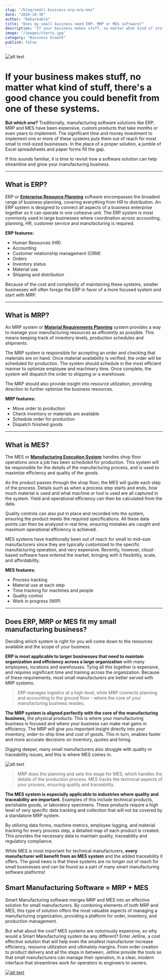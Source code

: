 ```yaml
---
slug: "/blog/small-business-erp-mrp-mes"
date: "2020-10-30"
author: "Embarkable"
title: "Does my small business need ERP, MRP or MES software?"
description: "If your business makes stuff, no matter what kind of stuff, your business can benefit from an MRP or MES."
image: "/images/charts.jpg"
category: "Business Growth"
publish: false
---
```


![alt text](/images/charts.jpg "ERP, MRP, MES")

# If your business makes stuff, no matter what kind of stuff, there's a good chance you could benefit from one of these systems.

**But which one?**  Traditionally, manufacturing software solutions like ERP, MRP and MES have been expensive, custom products that take months or even years to implement.  The significant time and money investment to implement one or more of these systems puts them out of reach for most small to mid-sized businesses.  In the place of a proper solution, a jumble of Excel spreadsheets and paper forms fill the gap.

If this sounds familiar, it is time to revisit how a software solution can help streamline and grow your manufacturing business.

***

## What is ERP?

ERP or <a href="https://en.wikipedia.org/wiki/Enterprise_resource_planning" target="_blank">**Enterprise Resource Planning**</a> software encompasses the broadest range of business planning, covering everything from HR to distribution. An ERP system is designed to connect all aspects of a business enterprise together so it can operate in one cohesive unit. The ERP system is most commonly used in large businesses where coordination across accounting, planning, HR, customer service and manufacturing is required. 

**ERP features:**

- Human Resources (HR)
- Accounting
- Customer relationship management (CRM)
- Orders
- Inventory status
- Material use
- Shipping and distribution

Because of the cost and complexity of maintaining these systems, smaller businesses will often forego the ERP in favor of a more focused system and start with MRP.

***

## What is MRP?

An MRP system or <a href="https://en.wikipedia.org/wiki/Material_requirements_planning" target="_blank">**Material Requirements Planning**</a> system provides a way to manage your manufacturing resources as efficiently as possible. This means keeping track of inventory levels, production schedules and shipments.

The MRP system is responsible for accepting an order and checking that materials are on hand.  Once material availability is verified, the order will be scheduled for production.  The system should schedule in the most efficient manner to optimize employee and machinery time.  Once complete, the system will dispatch the order to shipping or a warehouse.

The MRP should also provide insight into resource utilization, providing direction to further optimize the business resources.

**MRP features:**

- Move order to production
- Check inventory or materials are available
- Schedule order for production
- Dispatch finished goods

***

## What is MES?

The MES or <a href="https://en.wikipedia.org/wiki/Manufacturing_execution_system" target="_blank">**Manufacturing Execution System**</a> handles shop floor operations once a job has been scheduled for production.  This system will be responsible for the details of the manufacturing process, and is used to maximize efficiency and quality of the goods.

As the product passes through the shop floor, the MES will guide each step of the process. Details such as when a process step starts and ends, how much material is used and what machine or tool is used are all captured in the system.  Yield and operational efficiency can then be calculated from the data.

Quality controls can also put in place and recorded into the system, ensuring the product meets the required specifications. All these data points can then be analyzed in real time, ensuring mistakes are caught and maximum operational efficiency is achieved.

MES systems have traditionally been out of reach for small to mid-size manufacturers since they are typically customized to the specific manufacturing operation, and very expensive. Recently, however, cloud-based software have entered the market, bringing with it flexibility, scale, and affordability.

**MES features:**

- Process tracking
- Material use at each step
- Time tracking for machines and people
- Quality control
- Work in progress (WIP)

***

## Does ERP, MRP or MES fit my small manufacturing business?

Deciding which system is right for you will come down to the resources available and the scope of your business.

**ERP is most applicable to larger businesses that need to maintain organization and efficiency across a large organization** with many employees, locations and warehouses.  Tying all this together is expensive, and requires significant time and training across the organization.  Because of these requirements, most small manufacturers are better served with MRP systems.  

>ERP manages logistics at a high level, while MRP connects planning and accounting to the ground floor - where the core of your manufacturing business resides.

**The MRP system is aligned perfectly with the core of the manufacturing business,** the physical products.  This is where your manufacturing business is focused and where your business can make real gains in efficiency.  The MRP will give you important insight directly into your inventory, order-to-ship time and cost of goods.  This in turn, enables faster and more accurate decisions on inventory, quotes and hiring.  

Digging deeper, many small manufacturers also struggle with quality or traceability issues, and this is where MES comes in.

![alt text](/images/ERP-MRP-MES_Table.png "ERP, MRP, MES comparison")

>MRP does the planning and sets the stage for MES, which handles the details of the production process. MES tracks the technical aspects of your process, ensuring quality and traceability.

**The MES system is especially applicable to industries where quality and traceability are important.**  Examples of this include technical products, perishable goods, or laboratory specimens.  These products require a high level of very specific data tracking and collection that will not be covered by a standalone MRP system.

By utilizing data forms, machine metrics, employee logging, and material tracking for every process step, a detailed map of each product is created. This provides the necessary data to maintain quality, traceability and regulatory compliance.

While MES is most important for technical manufacturers, **every manufacturer will benefit from an MES system** and the added traceability it offers.  The good news is that these systems are no longer out of reach for small businesses and can be found as a part of many smart manufacturing software platforms!

## Smart Manufacturing Software = MRP + MES

Smart Manufacturing software merges MRP and MES into an effective solution for small manufacturers. By combining elements of both MRP and MES, this type of solution offers the most valuable aspects of managing a manufacturing organization, providing a platform for order, inventory, and production management.

But what about the cost?  MES systems are notoriously expensive, so why would a Smart Manufacturing system be any different? Enter Jetline, a cost effective solution that will help even the smallest manufacturer increase efficiency, resource utilization and ultimately margins. From order creation to product delivery and all the steps in between, Jetline provide the tools so that small manufacturers can manage their operation, in a clear, modern interface that streamlines work for operators to engineers to owners.

<a href="https://jetline.io" target="_blank">![alt text](/images/Jetline_banner_advanced-process.jpg "Jetline.io MRP+MES Smart Manufacturing software")</a>